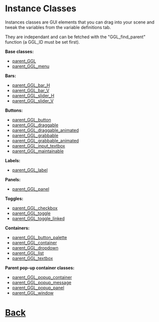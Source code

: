 # Instance Classes

Instances classes are GUI elements that you can drag into your scene and tweak the variables from the variable definitions tab.

They are independant and can be fetched with the "GGL_find_parent" function (a GGL_ID must be set first).

**Base classes:**
- [parent_GGL](https://github.com/Ced30/GML-GUI-Library-GGL-Documentation/blob/main/API/GGL_instance/parent_GGL.md)
- [parent_GGL_menu](https://github.com/Ced30/GML-GUI-Library-GGL-Documentation/blob/main/API/GGL_instance/parent_GGL_menu.md)


**Bars:**
- [parent_GGL_bar_H](https://github.com/Ced30/GML-GUI-Library-GGL-Documentation/blob/main/API/GGL_instance/parent_GGL_bar_H.md)
- [parent_GGL_bar_V](https://github.com/Ced30/GML-GUI-Library-GGL-Documentation/blob/main/API/GGL_instance/parent_GGL_bar_V.md)
- [parent_GGL_slider_H](https://github.com/Ced30/GML-GUI-Library-GGL-Documentation/blob/main/API/GGL_instance/parent_GGL_slider_H.md)
- [parent_GGL_slider_V](https://github.com/Ced30/GML-GUI-Library-GGL-Documentation/blob/main/API/GGL_instance/parent_GGL_slider_V.md)


**Buttons:**
- [parent_GGL_button](https://github.com/Ced30/GML-GUI-Library-GGL-Documentation/blob/main/API/GGL_instance/parent_GGL_button.md)
- [parent_GGL_draggable](https://github.com/Ced30/GML-GUI-Library-GGL-Documentation/blob/main/API/GGL_instance/parent_GGL_draggable.md)
- [parent_GGL_draggable_animated](https://github.com/Ced30/GML-GUI-Library-GGL-Documentation/blob/main/API/GGL_instance/parent_GGL_draggable_animated.md)
- [parent_GGL_grabbable](https://github.com/Ced30/GML-GUI-Library-GGL-Documentation/blob/main/API/GGL_instance/parent_GGL_grabbable.md)
- [parent_GGL_grabbable_animated](https://github.com/Ced30/GML-GUI-Library-GGL-Documentation/blob/main/API/GGL_instance/parent_GGL_grabbable_animated.md)
- [parent_GGL_input_textbox](https://github.com/Ced30/GML-GUI-Library-GGL-Documentation/blob/main/API/GGL_instance/parent_GGL_input_textbox.md)
- [parent_GGL_maintainable](https://github.com/Ced30/GML-GUI-Library-GGL-Documentation/blob/main/API/GGL_instance/parent_GGL_maintainable.md)


**Labels:**
- [parent_GGL_label](https://github.com/Ced30/GML-GUI-Library-GGL-Documentation/blob/main/API/GGL_instance/parent_GGL_label.md)


**Panels:**
- [parent_GGL_panel](https://github.com/Ced30/GML-GUI-Library-GGL-Documentation/blob/main/API/GGL_instance/parent_GGL_panel.md)


**Toggles:**
- [parent_GGL_checkbox](https://github.com/Ced30/GML-GUI-Library-GGL-Documentation/blob/main/API/GGL_instance/parent_GGL_checkbox.md)
- [parent_GGL_toggle](https://github.com/Ced30/GML-GUI-Library-GGL-Documentation/blob/main/API/GGL_instance/parent_GGL_toggle.md)
- [parent_GGL_toggle_linked](https://github.com/Ced30/GML-GUI-Library-GGL-Documentation/blob/main/API/GGL_instance/parent_GGL_toggle_linked.md)


**Containers:**
- [parent_GGL_button_palette](https://github.com/Ced30/GML-GUI-Library-GGL-Documentation/blob/main/API/GGL_instance/parent_GGL_button_palette.md)
- [parent_GGL_container](https://github.com/Ced30/GML-GUI-Library-GGL-Documentation/blob/main/API/GGL_instance/parent_GGL_container.md)
- [parent_GGL_dropdown](https://github.com/Ced30/GML-GUI-Library-GGL-Documentation/blob/main/API/GGL_instance/parent_GGL_dropdown.md)
- [parent_GGL_list](https://github.com/Ced30/GML-GUI-Library-GGL-Documentation/blob/main/API/GGL_instance/parent_GGL_list.md)
- [parent_GGL_textbox](https://github.com/Ced30/GML-GUI-Library-GGL-Documentation/blob/main/API/GGL_instance/parent_GGL_textbox.md)


**Parent pop-up container classes:**
- [parent_GGL_popup_container](https://github.com/Ced30/GML-GUI-Library-GGL-Documentation/blob/main/API/GGL_instance/parent_GGL_popup_container.md)
- [parent_GGL_popup_message](https://github.com/Ced30/GML-GUI-Library-GGL-Documentation/blob/main/API/GGL_instance/parent_GGL_popup_message.md)
- [parent_GGL_popup_panel](https://github.com/Ced30/GML-GUI-Library-GGL-Documentation/blob/main/API/GGL_instance/parent_GGL_popup_panel.md)
- [parent_GGL_window](https://github.com/Ced30/GML-GUI-Library-GGL-Documentation/blob/main/API/GGL_instance/parent_GGL_window.md)


# [Back](https://github.com/Ced30/GML-GUI-Library-GGL-Documentation/blob/main/README.md)
